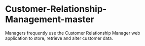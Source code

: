 # Customer-Relationship-Management-master
Managers frequently use the Customer Relationship Manager web application to store, retrieve and alter customer data.

